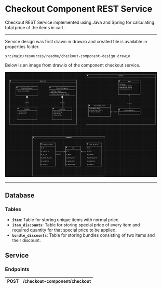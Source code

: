 # Checkout Component REST Service

Checkout REST Service implemented using Java and Spring for calculating total price of the items in cart.

---

Service design was first drawn in draw.io and created file is available in properties folder.
```
src/main/resources/readme/checkout-component-design.drawio
```
Below is an image from draw.io of the component checkout service.

<img src="src/main/resources/readme/RestAPI.png" alt="Link to" title="Link to" />

---

## Database

### Tables
- **`item`**: Table for storing unique items with normal price.
- **`item_discounts`**: Table for storing special price of every item and required quantity for that special price to be applied.
- **`bundle_discounts`**: Table for storing bundles consisting of two items and their discount.

## Service


### Endpoints
| POST | /checkout-component/checkout |
|------|------------------------------|
